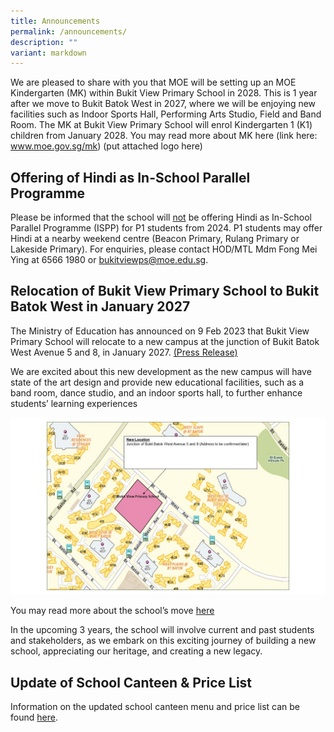 ```yaml
---
title: Announcements
permalink: /announcements/
description: ""
variant: markdown
---
```

We are pleased to share with you that MOE will be setting up an MOE Kindergarten (MK) within Bukit View Primary School in 2028. This is 1 year after we move to Bukit Batok West in 2027, where we will be enjoying new facilities such as Indoor Sports Hall, Performing Arts Studio, Field and Band Room. The MK at Bukit View Primary School will enrol Kindergarten 1 (K1) children from January 2028. 
You may read more about MK here (link here: www.moe.gov.sg/mk) 
(put attached logo here)


**Offering of Hindi as In-School Parallel Programme**
-
 Please be informed that the school will <u>not</u> be offering Hindi as In-School Parallel Programme (ISPP) for P1 students from 2024. P1 students may offer Hindi at a nearby weekend centre (Beacon Primary, Rulang Primary or Lakeside Primary). For enquiries, please contact HOD/MTL Mdm Fong Mei Ying at 6566 1980 or bukitviewps@moe.edu.sg. 



**Relocation of Bukit View Primary School to Bukit Batok West in January 2027**
-
 The Ministry of Education has announced on 9 Feb 2023 that Bukit View Primary School will relocate to a new campus at the junction of Bukit Batok West Avenue 5 and 8, in January 2027. [(Press Release)](https://www.moe.gov.sg/news/press-releases/20230209-new-schools-to-meet-demand-in-the-west-and-north-east-of-singapore)

We are excited about this new development as the new campus will have state of the art design and provide new educational facilities, such as a band room, dance studio, and an indoor sports hall, to further enhance students’ learning experiences

![](/images/sch%20map.JPG)

You may read more about the school’s move [here](https://www.straitstimes.com/singapore/politics/bukit-view-primary-school-s-move-west-closer-to-tengah-is-to-meet-demand-there)

In the upcoming 3 years, the school will involve current and past students and stakeholders, as we embark on this exciting journey of building a new school, appreciating our heritage, and creating a new legacy.

 **Update of School Canteen &amp; Price List**
-
Information on the updated school canteen menu and price list can be found [here](/parents-and-partners/Info-for-Parents/Info-for-Parents/).